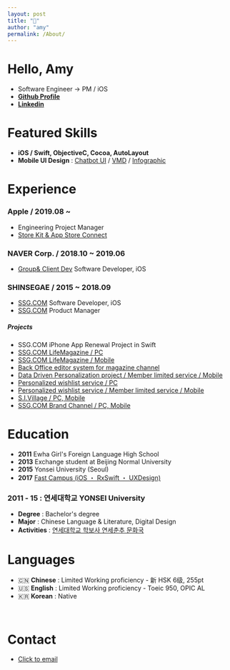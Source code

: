 ```yaml
---
layout: post
title: "📝"
author: "amy"
permalink: /About/
---
```


# Hello, Amy
- Software Engineer → PM / iOS
- **[Github Profile](https://github.com/amywork)** 
- **[Linkedin](https://www.linkedin.com/in/기윤-김-6b61b894/)**


# Featured Skills
- **iOS / Swift, ObjectiveC, Cocoa, AutoLayout**
- **Mobile UI Design** : [Chatbot UI](https://www.behance.net/gallery/54607233/Organize-your-subscriptions-with-Cash-bot) / [VMD](https://www.behance.net/gallery/49975731/-VMD) / [Infographic](https://www.behance.net/gallery/49975089/MoMA-Infographic)


# Experience

### Apple / 2019.08 ~
- Engineering Project Manager
- [Store Kit & App Store Connect](https://developer.apple.com/documentation/storekit)

### NAVER Corp. / 2018.10 ~ 2019.06
- [Group& Client Dev](https://band.us/home) Software Developer, iOS


### SHINSEGAE / 2015 ~ 2018.09
- [SSG.COM](https://itunes.apple.com/kr/app/ssg-com-%EB%B0%B1%ED%99%94%EC%A0%90%EC%97%90%EC%84%9C-%EC%9D%B4%EB%A7%88%ED%8A%B8%EA%B9%8C%EC%A7%80-%EC%93%B1-%ED%95%9C%EB%B2%88%EC%97%90/id786135420?mt=8) Software Developer, iOS
- [SSG.COM](https://itunes.apple.com/kr/app/ssg-com-%EB%B0%B1%ED%99%94%EC%A0%90%EC%97%90%EC%84%9C-%EC%9D%B4%EB%A7%88%ED%8A%B8%EA%B9%8C%EC%A7%80-%EC%93%B1-%ED%95%9C%EB%B2%88%EC%97%90/id786135420?mt=8) Product Manager

##### Projects
- SSG.COM iPhone App Renewal Project in Swift
- [SSG.COM LifeMagazine / PC](http://www.ssg.com/contents/lifeMagazineMain.ssg?gnb=magazine)
- [SSG.COM LifeMagazine / Mobile](http://m.ssg.com/contents/lifeMagazineMain.ssg)
- [Back Office editor system for magazine channel](http://howdy.ssg.com/contents/journalMain.ssg)
- [Data Driven Personalization project / Member limited service / Mobile](http://m.ssg.com/personalized/foryou/foryouMain.ssg)
- [Personalized wishlist service / PC](http://www.ssg.com/myssg/myClip/main.ssg)
- [Personalized wishlist service / Member limited service / Mobile](http://m.ssg.com/service/clipsale.ssg)
- [S.I.Village / PC, Mobile](http://sivillage.ssg.com/)
- [SSG.COM Brand Channel / PC, Mobile](http://www.ssg.com/special/index.ssg)

# Education
- **2011** Ewha Girl's Foreign Language High School
- **2013** Exchange student at Beijing Normal University 
- **2015** Yonsei University (Seoul)
- **2017** [Fast Campus (iOS ・ RxSwift ・ UXDesign)](https://amywork.github.io/Edu/)

### 2011 - 15 : 연세대학교 YONSEI University
- **Degree** : Bachelor's degree
- **Major** : Chinese Language & Literature, Digital Design
- **Activities** : [연세대학교 학보사 연세춘추 문화국](http://chunchu.yonsei.ac.kr)


# Languages
- 🇨🇳 **Chinese** : Limited Working proficiency - 新 HSK 6级, 255pt
- 🇺🇸 **English** : Limited Working proficiency - Toeic 950, OPIC AL
- 🇰🇷 **Korean** : Native 



<br>

# Contact

- [Click to email](mailto:younari.me@icloud.com)
